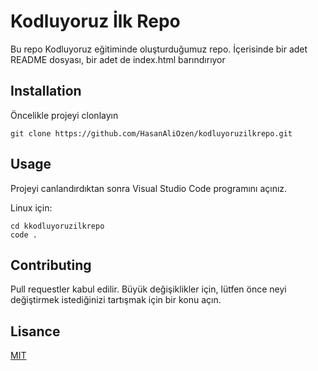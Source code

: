 # Kodluyoruz İlk Repo
Bu repo Kodluyoruz eğitiminde oluşturduğumuz repo. İçerisinde bir adet README dosyası, bir adet de index.html barındırıyor



## Installation
Öncelikle projeyi clonlayın

```
git clone https://github.com/HasanAliOzen/kodluyoruzilkrepo.git
```


## Usage
Projeyi canlandırdıktan sonra Visual Studio Code programını açınız.

Linux için:

```
cd kkodluyoruzilkrepo
code .
```

## Contributing

Pull requestler kabul edilir. Büyük değişiklikler için, lütfen önce neyi değiştirmek istediğinizi tartışmak için bir konu açın.

## Lisance

[MIT](https://choosealicense.com/licenses/mit/)

